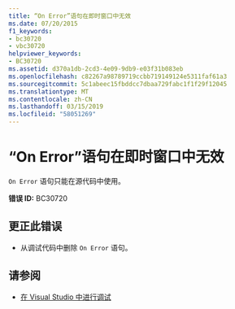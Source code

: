 ```yaml
---
title: “On Error”语句在即时窗口中无效
ms.date: 07/20/2015
f1_keywords:
- bc30720
- vbc30720
helpviewer_keywords:
- BC30720
ms.assetid: d370a1db-2cd3-4e09-9db9-e03f31b083eb
ms.openlocfilehash: c82267a98789719ccbb719149124e5311faf61a3
ms.sourcegitcommit: 5c1abeec15fbddcc7dbaa729fabc1f1f29f12045
ms.translationtype: MT
ms.contentlocale: zh-CN
ms.lasthandoff: 03/15/2019
ms.locfileid: "58051269"
---
```

# <a name="on-error-statements-are-not-valid-in-the-immediate-window"></a>“On Error”语句在即时窗口中无效
`On Error` 语句只能在源代码中使用。  
  
 **错误 ID:** BC30720  
  
## <a name="to-correct-this-error"></a>更正此错误  
  
-   从调试代码中删除 `On Error` 语句。  
  
## <a name="see-also"></a>请参阅

- [在 Visual Studio 中进行调试](/visualstudio/debugger/debugging-in-visual-studio)
